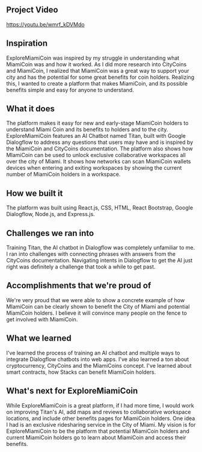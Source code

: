 ## Project Video

https://youtu.be/wmrf_kDVMdo

## Inspiration
ExploreMiamiCoin was inspired by my struggle in understanding what MiamiCoin was and how it worked. As I did more research into CityCoins and MiamiCoin, I realized that MiamiCoin was a great way to support your city and has the potential for some great benefits for coin holders. Realizing this, I wanted to create a platform that makes MiamiCoin, and its possible benefits simple and easy for anyone to understand.

## What it does
The platform makes it easy for new and early-stage MiamiCoin holders to understand Miami Coin and its benefits to holders and to the city. ExploreMiamiCoin features an AI Chatbot named Titan, built with Google Dialogflow to address any questions that users may have and is inspired by the MiamiCoin and CityCoins documentation. The platform also shows how MIamiCoin can be used to unlock exclusive collaborative workspaces all over the city of Miami. It shows how networks can scan MiamiCoin wallets devices when entering and exiting workspaces by showing the current number of MiamiCoin holders in a workspace.

## How we built it
The platform was built using React.js, CSS, HTML, React Bootstrap, Google Dialogflow, Node.js, and Express.js.

## Challenges we ran into
Training Titan, the AI chatbot in Dialogflow was completely unfamiliar to me. I ran into challenges with connecting phrases with answers from the CityCoins documentation. Navigating intents in Dialogflow to get the AI just right was definitely a challenge that took a while to get past.

## Accomplishments that we're proud of
We're very proud that we were able to show a concrete example of how MIamiCoin can be clearly shown to benefit the City of Miami and potential MiamiCoin holders. I believe it will convince many people on the fence to get involved with MiamiCoin.

## What we learned
I've learned the process of training an AI chatbot and multiple ways to integrate Dialogflow chatbots into web apps. I've also learned a ton about cryptocurrency, CityCoins and the MiamiCoins concept. I've learned about smart contracts, how Stacks can benefit MiamiCoin holders.

## What's next for ExploreMiamiCoin
While ExploreMiamiCoin is a great platform, if I had more time, I would work on improving Titan's AI, add maps and reviews to collaborative workspace locations, and include other benefits pages for MiamiCoin holders. One idea I had is an exclusive ridesharing service in the City of Miami. My vision is for ExploreMiamiCoin to be the platform that potential MiamiCoin holders and current MiamiCoin holders go to learn about MiamiCoin and access their benefits.

